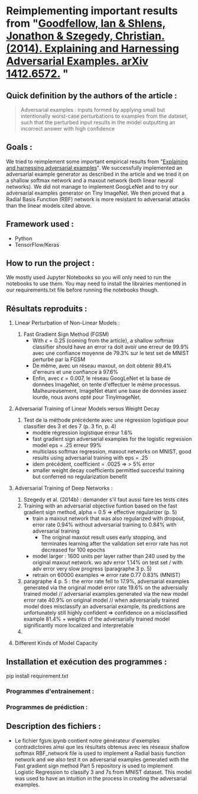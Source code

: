 # Reimplementing important results from "[Goodfellow, Ian & Shlens, Jonathon & Szegedy, Christian. (2014). Explaining and Harnessing Adversarial Examples. arXiv 1412.6572.](https://arxiv.org/abs/1412.6572) "

## Quick definition by the authors of the article :

> Adversarial examples : inputs formed by applying small but intentionally worst-case perturbations to examples from the dataset, such that the perturbed input results in the model outputting an incorrect answer with high confidence

## Goals :

We tried to reimplement some important empirical results from "[Explaining and harnessing adversarial examples](https://arxiv.org/abs/1412.6572)". We successfully implemented an adversarial example generator as described in the article and we tried it on a shallow softmax network and a maxout network (both linear neural networks). We did not manage to implement GoogLeNet and to try our adversarial examples generator on Tiny ImageNet. We then proved that a Radial Basis Function (RBF) network is more resistant to adversarial attacks than the linear models cited above.  

## Framework used :

- Python
- TensorFlow/Keras

## How to run the project :

We mostly used Jupyter Notebooks so you will only need to run the notebooks to use them. You may need to install the librairies mentioned in our requirements.txt file before running the notebooks though.

## Résultats reproduits :

1. Linear Perturbation of Non-Linear Models :
   1. Fast Gradient Sign Method (FGSM)
      - With $\epsilon = 0.25$ (coming from the article), a shallow softmax classifier should have an error ra doit avoir une erreur de 99.9% avec une confiance moyenne de 79.3% sur le test set de MNIST perturbé par la FGSM
      - De même, avec un réseau maxout, on doit obtenir 89.4% d'erreurs et une confiance à 97.6%
      - Enfin, avec $\epsilon = 0.007$, le réseau GoogLeNet et la base de données ImageNet, on tente d'effectuer le même processus. Malheureusement, ImageNet étant une base de données assez lourde, nous avons opté pour TinyImageNet.
      
2. Adversarial Training of Linear Models versus Weight Decay
   1. Test de la méthode précédente avec une régression logistique pour classifier des 3 et des 7 (p. 3 fin, p. 4)
      - modèle régression logistique erreur 1.6%
      - fast gradient sign adversarial examples for the logistic regression model eps = .25 erreur 99%
      - multiclass softmax regression, maxout networks on MNIST, good results using adversarial training with eps = .25
      - idem précédent, coefficient = .0025 => > 5% error
      - smaller weight decay coefficients permitted succesful training but conferred no regularization benefit
      
3. Adversarial Training of Deep Networks :
   1. Szegedy et al. (2014b) : demander s'il faut aussi faire les tests cités
   2. Training with an adversarial objective funtion based on the fast gradient sign method, alpha = 0.5 => effective regularizer (p. 5)
      - train a maxout network that was also regularized with dropout, error rate 0.94% without adversarial training to 0.84% with adversarial training
        - The original maxout result uses early stopping, and terminates learning after the validation set error rate has not decreased for 100 epochs
      - model larger : 1600 units per layer rather than 240 used by the original maxout network. wo adv error 1.14% on test set / with adv error very slow progress (paragraphe 3 p. 5)
      - retrain on 60000 examples => error rate 0.77 0.83% (MNIST)
   3. paragraphe 4 p. 5 : the error rate fell to 17.9%, adversarial examples generated via the original model error rate 19.6% on the adversially trained model // adversarial examples generated via the new model error rate 40.9% on original model // when adversarially trained model does misclassify an adversarial example, its predictions are unfortunately still highly confident => confidence on a misclassified example 81.4% + weights of the adversarially trained model significantly more localized and interpretable
   4. 
4. Different Kinds of Model Capacity

## Installation et exécution des programmes :
pip install requirement.txt

### Programmes d'entrainement :

### Programmes de prédiction :

## Description des fichiers :
- Le fichier fgsm.ipynb contient notre générateur d'exemples contradictoires ainsi que les résultats obtenus avec les réseaux shallow softmax 
RBF_network file is used to implement a Radial basis function network and we also test it on adversarial examples generated with the Fast gradient sign method
Part 5 repository is used to implement Logistic Regression to classify 3 and 7s from MNIST dataset. This model was used to have
an intuition in the process in creating the adversarial examples.
